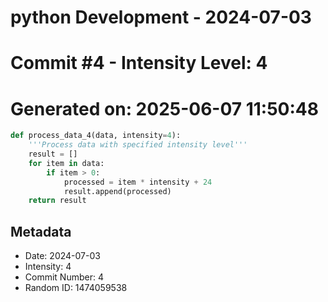 ﻿# python Development - 2024-07-03
# Commit #4 - Intensity Level: 4
# Generated on: 2025-06-07 11:50:48
```python
def process_data_4(data, intensity=4):
    '''Process data with specified intensity level'''
    result = []
    for item in data:
        if item > 0:
            processed = item * intensity + 24
            result.append(processed)
    return result
```
## Metadata
- Date: 2024-07-03
- Intensity: 4
- Commit Number: 4
- Random ID: 1474059538
